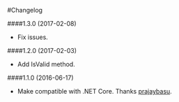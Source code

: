 #Changelog

####1.3.0 (2017-02-08)
- Fix issues.

####1.2.0 (2017-02-03)
- Add IsValid method.

####1.1.0 (2016-06-17)
- Make compatible with .NET Core. Thanks [prajaybasu](http://github.com/prajaybasu).
